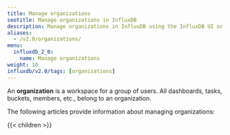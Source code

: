 ```yaml
---
title: Manage organizations
seotitle: Manage organizations in InfluxDB
description: Manage organizations in InfluxDB using the InfluxDB UI or the influx CLI.
aliases:
  - /v2.0/organizations/
menu:
  influxdb_2_0:
    name: Manage organizations
weight: 10
influxdb/v2.0/tags: [organizations]
---
```


An **organization** is a workspace for a group of users.
All dashboards, tasks, buckets, members, etc., belong to an organization.

The following articles provide information about managing organizations:

{{< children >}}
